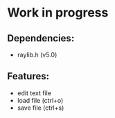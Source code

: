 # Work in progress
## Dependencies:
- raylib.h (v5.0)
  
## Features:
- edit text file
- load file (ctrl+o)
- save file (ctrl+s)


